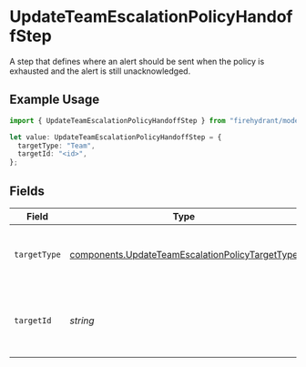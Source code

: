 # UpdateTeamEscalationPolicyHandoffStep

A step that defines where an alert should be sent when the policy is exhausted and the alert is still unacknowledged.

## Example Usage

```typescript
import { UpdateTeamEscalationPolicyHandoffStep } from "firehydrant/models/components";

let value: UpdateTeamEscalationPolicyHandoffStep = {
  targetType: "Team",
  targetId: "<id>",
};
```

## Fields

| Field                                                                                                              | Type                                                                                                               | Required                                                                                                           | Description                                                                                                        |
| ------------------------------------------------------------------------------------------------------------------ | ------------------------------------------------------------------------------------------------------------------ | ------------------------------------------------------------------------------------------------------------------ | ------------------------------------------------------------------------------------------------------------------ |
| `targetType`                                                                                                       | [components.UpdateTeamEscalationPolicyTargetType](../../models/components/updateteamescalationpolicytargettype.md) | :heavy_check_mark:                                                                                                 | The type of target to which the policy will hand off.                                                              |
| `targetId`                                                                                                         | *string*                                                                                                           | :heavy_check_mark:                                                                                                 | The ID of the target to which the policy will hand off.                                                            |
